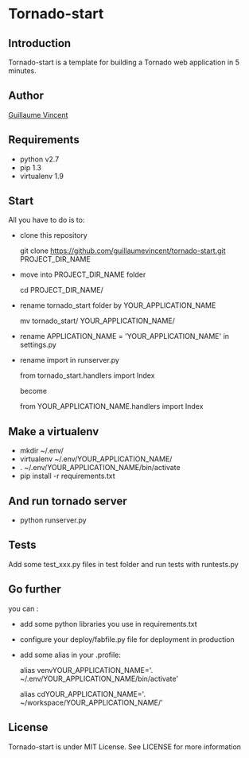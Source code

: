 Tornado-start
=============

Introduction
------------
Tornado-start is a template for building a Tornado web application in 5 minutes.

Author
------
[Guillaume Vincent](guillaumevincent.com)

Requirements
------------
*  python v2.7
*  pip 1.3
*  virtualenv 1.9

Start
-----
All you have to do is to:

*  clone this repository 

    git clone https://github.com/guillaumevincent/tornado-start.git PROJECT_DIR_NAME

*  move into PROJECT_DIR_NAME folder

    cd PROJECT_DIR_NAME/

*  rename tornado_start folder by YOUR_APPLICATION_NAME

    mv tornado_start/ YOUR_APPLICATION_NAME/

*  rename APPLICATION_NAME = 'YOUR_APPLICATION_NAME' in settings.py

*  rename import in runserver.py

    from tornado_start.handlers import Index

    become

    from YOUR_APPLICATION_NAME.handlers import Index

Make a virtualenv
-----------------
*  mkdir ~/.env/
*  virtualenv ~/.env/YOUR_APPLICATION_NAME/
*  . ~/.env/YOUR_APPLICATION_NAME/bin/activate
*  pip install -r requirements.txt

And run tornado server
-------------------
*  python runserver.py

Tests
-----
Add some test_xxx.py files in test folder and run tests with runtests.py

Go further
----------
you can :

*  add some python libraries you use in requirements.txt
*  configure your deploy/fabfile.py file for deployment in production
*  add some alias in your .profile:

    alias venvYOUR_APPLICATION_NAME='. ~/.env/YOUR_APPLICATION_NAME/bin/activate'

    alias cdYOUR_APPLICATION_NAME='. ~/workspace/YOUR_APPLICATION_NAME/'

License
-------
Tornado-start is under MIT License.
See LICENSE for more information